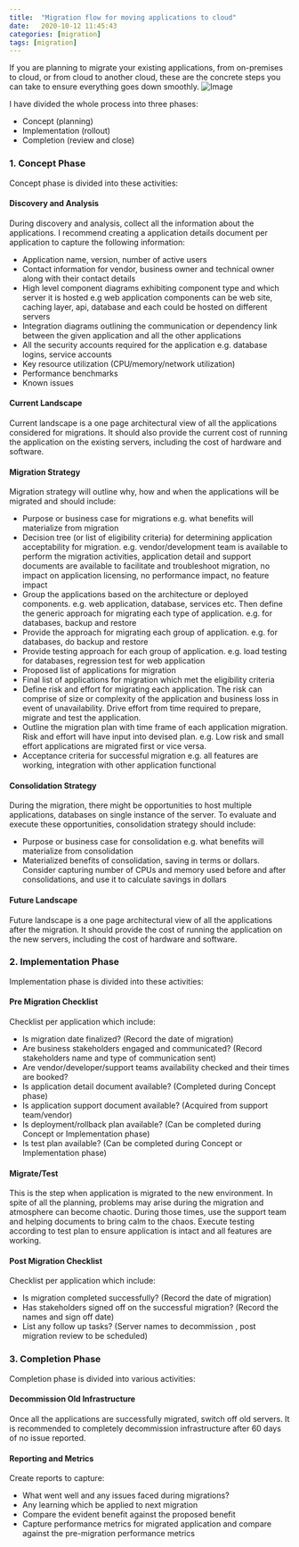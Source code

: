 ```yaml
---
title:  "Migration flow for moving applications to cloud"
date:   2020-10-12 11:45:43
categories: [migration]
tags: [migration]	
---
```

<p>
If you are planning to migrate your existing applications, from on-premises to cloud, or from cloud to another cloud, these are the concrete steps you can take to ensure everything goes down smoothly.
<img src="{{ site.baseurl }}/images/blog/migration-flow/migration-and-consolidation-flow.PNG" class="fullsize-image" alt="Image">
</p>
<p>
I have divided the whole process into three phases:
<ul>
<li>Concept (planning)</li>
<li>Implementation (rollout)</li>
<li>Completion (review and close)</li>
</ul>
</p>

<h3>1. Concept Phase</h3>
Concept phase is divided into these activities:
<h4>Discovery and Analysis</h4>
<p>
During discovery and analysis, collect all the information about the applications. I recommend creating a application details document per application to capture the following information:
<ul>
<li>Application name, version, number of active users</li>
<li>Contact information for vendor, business owner and technical owner along with their contact details</li>
<li>High level component diagrams exhibiting component type and which server it is hosted e.g web application components can be web site, caching layer, api, database and each could be hosted on different servers</li>
<li>Integration diagrams outlining the communication or dependency link between the given application and all the other applications</li>
<li>All the security accounts required for the application e.g. database logins, service accounts</li>
<li>Key resource utilization (CPU/memory/network utilization)</li>
<li>Performance benchmarks</li>
<li>Known issues</li>
</ul>
</p>
<h4>Current Landscape</h4>
<p>
Current landscape is a one page architectural view of all the applications considered for migrations. It should also provide the current cost of running the application on the existing servers, including the cost of hardware and software. 
</p>
<h4>Migration Strategy</h4>
<p>
Migration strategy will outline why, how and when the applications will be migrated and should include:
<ul>
<li>Purpose or business case for migrations e.g. what benefits will materialize from migration</li>
<li>Decision tree (or list of eligibility criteria) for determining application acceptability for migration. e.g. vendor/development team is available to perform the migration activities, application detail and support documents are available to facilitate and troubleshoot migration, no impact on application licensing, no performance impact, no feature impact </li>
<li>Group the applications based on the architecture or deployed components. e.g. web application, database, services etc. Then define the generic approach for migrating each type of application. e.g. for databases, backup and restore</li>
<li>Provide the approach for migrating each group of application. e.g. for databases, do backup and restore</li>
<li>Provide testing approach for each group of application. e.g. load testing for databases, regression test for web application</li>
<li>Proposed list of applications for migration</li>
<li>Final list of applications for migration which met the eligibility criteria</li>
<li>Define risk and effort for migrating each application. The risk can comprise of size or complexity of the application and business loss in event of unavailability. Drive effort from time required to prepare, migrate and test the application.</li>
<li>Outline the migration plan with time frame of each application migration. Risk and effort will have input into devised plan. e.g. Low risk and small effort applications are migrated first or vice versa.</li>
<li>Acceptance criteria for successful migration e.g. all features are working, integration with other application functional</li>
</ul>
</p>
<h4>Consolidation Strategy</h4>
<p>
During the migration, there might be opportunities to host multiple applications, databases on single instance of the server. To evaluate and execute these opportunities, consolidation strategy should include:
<ul>
<li>Purpose or business case for consolidation e.g. what benefits will materialize from consolidation</li>
<li>Materialized benefits of consolidation, saving in terms or dollars. Consider capturing number of CPUs and memory used before and after consolidations, and use it to calculate savings in dollars </li>
</ul>
</p>
<h4>Future Landscape</h4>
<p>
Future landscape is a one page architectural view of all the applications after the migration. It should provide the cost of running the application on the new servers, including the cost of hardware and software. 
</p>

<h3>2. Implementation Phase</h3>
Implementation phase is divided into these activities:
<h4>Pre Migration Checklist</h4>
<p>
Checklist per application which include:
<ul>
<li>Is migration date finalized? (Record the date of migration)</li>
<li>Are business stakeholders engaged and communicated? (Record stakeholders name and type of communication sent)</li>
<li>Are vendor/developer/support teams availability checked and their times are booked?</li>
<li>Is application detail document available? (Completed during Concept phase)</li>
<li>Is application support document available? (Acquired from support team/vendor)</li>
<li>Is deployment/rollback plan available? (Can be completed during Concept or Implementation phase)</li>
<li>Is test plan available? (Can be completed during Concept or Implementation phase)</li>
</ul>
</p>
<h4>Migrate/Test</h4>
<p>
This is the step when application is migrated to the new environment. In spite of all the planning, problems may arise during the migration and atmosphere can become chaotic. During those times, use the support team and helping documents to bring calm to the chaos. Execute testing according to test plan to ensure application is intact and all features are working.
</p>
<h4>Post Migration Checklist</h4>
<p>
Checklist per application which include:
<ul>
<li>Is migration completed successfully? (Record the date of migration)</li>
<li>Has stakeholders signed off on the successful migration? (Record the names and sign off date)</li>
<li>List any follow up tasks? (Server names to decommission , post migration review to be scheduled)</li>
</ul>
</p>
<h3>3. Completion Phase</h3>
Completion phase is divided into various activities:
<h4>Decommission Old Infrastructure</h4>
Once all the applications are successfully migrated, switch off old servers. It is recommended to completely decommission infrastructure after 60 days of no issue reported.
<h4>Reporting and Metrics</h4>
<p>
Create reports to capture:
<ul>
<li>What went well and any issues faced during migrations?</li>
<li>Any learning which be applied to next migration</li>
<li>Compare the evident benefit against the proposed benefit</li>
<li>Capture performance metrics for migrated application and compare against the pre-migration performance metrics</li>
</ul>
</p>


